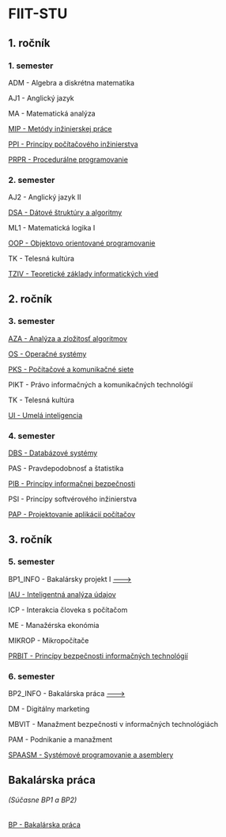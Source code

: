 # FIIT-STU

## 1. ročník

### 1. semester

ADM - Algebra a diskrétna matematika

AJ1 - Anglický jazyk

MA - Matematická analýza

[MIP - Metódy inžinierskej práce](https://github.com/MeheheCedy22/MIP)

[PPI - Princípy počítačového inžinierstva](https://github.com/MeheheCedy22/PPI)

[PRPR - Procedurálne programovanie](https://github.com/MeheheCedy22/PRPR)

### 2. semester

AJ2 - Anglický jazyk II

[DSA - Dátové štruktúry a algoritmy](https://github.com/MeheheCedy22/DSA)

ML1 - Matematická logika I

[OOP - Objektovo orientované programovanie](https://github.com/MeheheCedy22/OOP)

TK - Telesná kultúra

[TZIV - Teoretické základy informatických vied](https://github.com/MeheheCedy22/TZIV)

## 2. ročník

### 3. semester


[AZA - Analýza a zložitosť algoritmov](https://github.com/MeheheCedy22/AZA)

[OS - Operačné systémy](https://github.com/MeheheCedy22/OS)

[PKS - Počítačové a komunikačné siete](https://github.com/MeheheCedy22/PKS)

PIKT - Právo informačných a komunikačných technológií

TK - Telesná kultúra

[UI - Umelá inteligencia](https://github.com/MeheheCedy22/UI)

### 4. semester

[DBS - Databázové systémy](https://github.com/MeheheCedy22/DBS)

PAS - Pravdepodobnosť a štatistika

[PIB - Princípy informačnej bezpečnosti](https://github.com/MeheheCedy22/PIB)

PSI - Princípy softvérového inžinierstva

[PAP - Projektovanie aplikácií počítačov](https://github.com/MeheheCedy22/PAP)

## 3. ročník

### 5. semester

BP1_INFO - Bakalársky projekt I [--->](https://github.com/MeheheCedy22/FIIT-STU?tab=readme-ov-file#bakalarska-praca)

[IAU - Inteligentná analýza údajov](https://github.com/MeheheCedy22/IAU)

ICP - Interakcia človeka s počítačom

ME - Manažérska ekonómia

MIKROP - Mikropočítače

[PRBIT - Princípy bezpečnosti informačných technológií](https://github.com/MeheheCedy22/PRBIT)

### 6. semester

BP2_INFO - Bakalárska práca [--->](https://github.com/MeheheCedy22/FIIT-STU?tab=readme-ov-file#bakalarska-praca)

DM - Digitálny marketing

MBVIT - Manažment bezpečnosti v informačných technológiách

PAM - Podnikanie a manažment

[SPAASM - Systémové programovanie a asemblery](https://github.com/MeheheCedy22/SPAASM)


## Bakalárska práca
###### (Súčasne BP1 a BP2)

[BP - Bakalárska práca](https://github.com/MeheheCedy22/BP)
